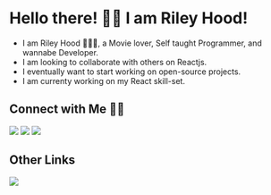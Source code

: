 

# Hello there! 👋🏻 I am Riley Hood! 

* I am Riley Hood 🙋🏻‍♂️, a Movie lover, Self taught Programmer, and wannabe Developer.
* I am looking to collaborate with others on Reactjs.
* I eventually want to start working on open-source projects.
* I am currenty working on my React skill-set.

## Connect with Me 🤝🏻

[![](https://img.shields.io/badge/LinkedIn-RileyHood-blue)](https://www.linkedin.com/in/riley-hood-423924228/)
[![](https://img.shields.io/badge/Gmail-riley.hood18%40gmail.com-red)](mailto:ashrafkm010@gmail.com)
[![](https://img.shields.io/badge/GitHub-Hoody91-important)](https://www.linkedin.com/in/riley-hood-423924228/)


## Other Links 
[![](https://img.shields.io/badge/Spotify-Riley-bright)](https://open.spotify.com/user/22jzx5dnbdf7e62evvp6o5roq?si=80be71af001f45bd)


